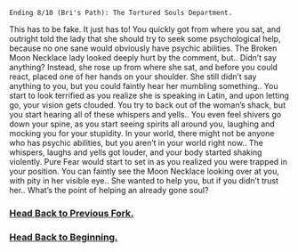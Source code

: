     Ending 8/10 (Bri's Path): The Tortured Souls Department.

This has to be fake. It just has to! You quickly got from where you sat, and outright told the lady that she should try to seek some psychological help, because no one sane would obviously have psychic abilities. The Broken Moon Necklace lady looked deeply hurt by the comment, but.. Didn’t say anything? Instead, she rose up from where she sat, and before you could react, placed one of her hands on your shoulder. She still didn’t say anything to you, but you could faintly hear her mumbling something.. You start to look terrified as you realize she is speaking in Latin, and upon letting go, your vision gets clouded. You try to back out of the woman’s shack, but you start hearing all of these whispers and yells.. You even feel shivers go down your spine, as you start seeing spirits all around you, laughing and mocking you for your stupidity. In your world, there might not be anyone who has psychic abilities, but you aren’t in your world right now.. The whispers, laughs and yells got louder, and your body started shaking violently. Pure Fear would start to set in as you realized you were trapped in your position. You can faintly see the Moon Necklace looking over at you, with pity in her visible eye.. She wanted to help you, but if you didn’t trust her.. What’s the point of helping an already gone soul?

### [Head Back to Previous Fork.](spirit-guider.md)
### [Head Back to Beginning.](../../README.md)
